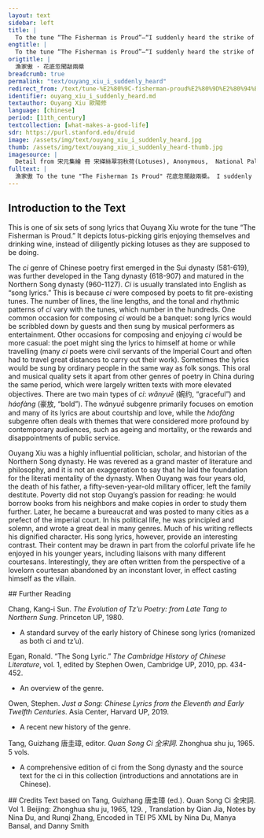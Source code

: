 ```yaml
---
layout: text
sidebar: left
title: |
  To the tune “The Fisherman is Proud”—“I suddenly heard the strike of two oars” | 漁家傲 · 花底忽聞敲兩槳
engtitle: |
  To the tune “The Fisherman is Proud”—“I suddenly heard the strike of two oars”
origtitle: |
  漁家傲 · 花底忽聞敲兩槳
breadcrumb: true
permalink: "text/ouyang_xiu_i_suddenly_heard"
redirect_from: /text/tune-%E2%80%9C-fisherman-proud%E2%80%9D%E2%80%94%E2%80%9Ci-suddenly-heard-strike-two-oars%E2%80%9D
identifier: ouyang_xiu_i_suddenly_heard.md
textauthor: Ouyang Xiu 歐陽修
language: [chinese]
period: [11th_century]
textcollection: [what-makes-a-good-life]
sdr: https://purl.stanford.edu/druid 
image: /assets/img/text/ouyang_xiu_i_suddenly_heard.jpg
thumb: /assets/img/text/ouyang_xiu_i_suddenly_heard-thumb.jpg
imagesource: |
  Detail from 宋元集繪 冊 宋緙絲翠羽秋荷(Lotuses), Anonymous,  National Palace Museum, Accession Number: K2A001246N000000001PAA [Public Domain]
fulltext: |
  漁家傲 To the tune "The Fisherman Is Proud" 花底忽聞敲兩槳。 I suddenly heard the strike of two oars beneath the flowers; 逡巡女伴來尋訪。 After a short while, the girlfriends came visiting, 酒盞旋將荷葉當。 Substituting lotus leaves for wine cups. 蓮舟蕩, As the lotus boat rocks, 時時盞裏生紅浪。 Red ripples keep appearing in the cups. 花氣酒香清廝釀。 The aroma of the flowers and the scent of wine mingle together. 花腮酒面紅相向。 The flowers’ cheeks and the drinkers’ faces are equally red. 醉倚綠陰眠一餉。 Tipsy, I lay in the green shade to nap for a moment. 驚起望。  Startled awake, I arose to look: 船頭閣在沙灘上。 The bow of the boat was stranded on the beach. 
--- 
```

## Introduction to the Text 
<p>This is one of six sets of song lyrics that Ouyang Xiu wrote for the tune “The Fisherman is Proud.” It depicts lotus-picking girls enjoying themselves and drinking wine, instead of diligently picking lotuses as they are supposed to be doing.</p> <p dir="ltr">The <em>ci</em> genre of Chinese poetry first emerged in the Sui dynasty (581-619), was further developed in the Tang dynasty (618-907) and matured in the Northern Song dynasty (960-1127). <em>Ci</em> is usually translated into English as “song lyrics.” This is because <em>ci</em> were composed by poets to fit pre-existing tunes. The number of lines, the line lengths, and the tonal and rhythmic patterns of <em>ci</em> vary with the tunes, which number in the hundreds. One common occasion for composing <em>ci</em> would be a banquet: song lyrics would be scribbled down by guests and then sung by musical performers as entertainment. Other occasions for composing and enjoying <em>ci</em> would be more casual: the poet might sing the lyrics to himself at home or while travelling (many <em>ci</em> poets were civil servants of the Imperial Court and often had to travel great distances to carry out their work). Sometimes the lyrics would be sung by ordinary people in the same way as folk songs. This oral and musical quality sets it apart from other genres of poetry in China during the same period, which were largely written texts with more elevated objectives. There are two main types of <em>ci</em>: <em>wǎnyuē</em> (婉约, “graceful”) and <em>háofàng</em> (豪放, “bold”). The <em>wǎnyuē</em> subgenre primarily focuses on emotion and many of its lyrics are about courtship and love, while the<em> háofàng</em> subgenre often deals with themes that were considered more profound by contemporary audiences, such as ageing and mortality, or the rewards and disappointments of public service.</p> <p dir="ltr">Ouyang Xiu was a highly influential politician, scholar, and historian of the Northern Song dynasty. He was revered as a grand master of literature and philosophy, and it is not an exaggeration to say that he laid the foundation for the literati mentality of the dynasty. When Ouyang was four years old, the death of his father, a fifty-seven-year-old military officer, left the family destitute. Poverty did not stop Ouyang’s passion for reading: he would borrow books from his neighbors and make copies in order to study them further. Later, he became a bureaucrat and was posted to many cities as a prefect of the imperial court. In his political life, he was principled and solemn, and wrote a great deal in many genres. Much of his writing reflects his dignified character. His song lyrics, however, provide an interesting contrast. Their content may be drawn in part from the colorful private life he enjoyed in his younger years, including liaisons with many different courtesans. Interestingly, they are often written from the perspective of a lovelorn courtesan abandoned by an inconstant lover, in effect casting himself as the villain.</p>
## Further Reading 
<p>Chang, Kang-i Sun. <em>The Evolution of Tz’u Poetry: from Late Tang to Northern Sung</em>. Princeton UP, 1980.</p> <ul> <li>A standard survey of the early history of Chinese song lyrics (romanized as both ci and tz’u).</li> </ul> <p>Egan, Ronald. “The Song Lyric.” <em>The Cambridge History of Chinese Literature</em>, vol. 1, edited by Stephen Owen, Cambridge UP, 2010, pp. 434-452.</p> <ul> <li>An overview of the genre.</li> </ul> <p>Owen, Stephen. <em>Just a Song: Chinese Lyrics from the Eleventh and Early Twelfth Centuries</em>. Asia Center, Harvard UP, 2019.</p> <ul> <li>A recent new history of the genre.</li> </ul> <p>Tang, Guizhang 唐圭璋, editor. <em>Quan Song Ci 全宋詞</em>. Zhonghua shu ju, 1965. 5 vols.</p> <ul> <li>A comprehensive edition of ci from the Song dynasty and the source text for the ci in this collection (introductions and annotations are in Chinese).</li> </ul>
## Credits
Text based on Tang, Guizhang 唐圭璋 (ed.). Quan Song Ci 全宋詞. Vol 1. Beijing: Zhonghua shu ju, 1965, 129. 					, Translation by Qian Jia, Notes by Nina Du,  and Runqi Zhang, Encoded in TEI P5 XML by Nina Du, Manya Bansal,  and Danny Smith
